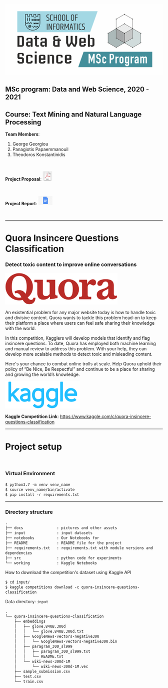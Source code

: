 <center>
<img src="docs/assets/dws-logo.png" heigh="30">
</center>

## MSc program​: Data and Web Science, 2020 - 2021  
## Course: ​Text Mining and Natural Language Processing

**Team Members​**:
1. George Georgiou   
2. Panagiotis Papaemmanouil   
3. Theodoros Konstantinidis   


<br>

**Project Proposal**: <a href="./docs/Project-Proposal.pdf" class="image fit"><img src="./docs/assets/pdf-logo.jpg" ondragstart="return false" height="30" width="30" alt=""></a>

<br>

**Project Report**: <a href="https://drive.google.com/file/d/1oQyURCcDll24ATgKNKdlzE3IytNXIQYR/view?usp=sharing" class="image fit"><img src="./docs/assets/doc-logo.png" ondragstart="return false" height="30" width="45" alt=""></a>

<br>

---

# Quora Insincere Questions Classification
### Detect toxic content to improve online conversations

<img src="docs/assets/quora-logo.png" height="100">

An existential problem for any major website today is how to handle toxic and divisive content. Quora wants to tackle this problem head-on to keep their platform a place where users can feel safe sharing their knowledge with the world.

In this competition, Kagglers will develop models that identify and flag insincere questions. To date, Quora has employed both machine learning and manual review to address this problem. With your help, they can develop more scalable methods to detect toxic and misleading content.

Here's your chance to combat online trolls at scale. Help Quora uphold their policy of “Be Nice, Be Respectful” and continue to be a place for sharing and growing the world’s knowledge.

<img src="docs/assets/kaggle-logo.png">    

**Kaggle Competition Link**: https://www.kaggle.com/c/quora-insincere-questions-classification


---

# Project setup

<br>

### Virtual Environment

```
$ python3.7 -m venv venv_name
$ source venv_name/bin/activate
$ pip install -r requirements.txt
```

---

### Directory structure

```
.
├── docs               : pictures and other assets
├── input              : input datasets
├── notebooks          : Our Notebooks for 
├── README             : README file for the project
├── requirements.txt   : requirements.txt with module versions and dependencies
├── src                : python code for experiments
└── working            : Kaggle Notebooks 
```

How to download the competition's dataset using Kaggle API
```
$ cd input/
$ kaggle competitions download -c quora-insincere-questions-classification
```


Data directory: `input`

```
.
└── quora-insincere-questions-classification
    ├── embeddings
    │   ├── glove.840B.300d
    │   │   └── glove.840B.300d.txt
    │   ├── GoogleNews-vectors-negative300
    │   │   └── GoogleNews-vectors-negative300.bin
    │   ├── paragram_300_sl999
    │   │   ├── paragram_300_sl999.txt
    │   │   └── README.txt
    │   └── wiki-news-300d-1M
    │       └── wiki-news-300d-1M.vec
    ├── sample_submission.csv
    ├── test.csv
    └── train.csv

```

